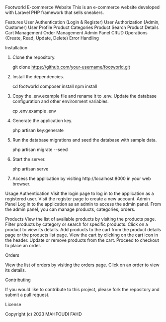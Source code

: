 Footworld E-commerce Website
This is an e-commerce website developed with Laravel PHP framework that sells sneakers.

Features
User Authentication (Login & Register)
User Authorization (Admin, Customer)
User Profile
Product Categories
Product Search
Product Details
Cart Management
Order Management
Admin Panel
CRUD Operations (Create, Read, Update, Delete)
Error Handling

Installation

1. Clone the repository.

    git clone https://github.com/your-username/footworld.git

2. Install the dependencies.

    cd footworld
    composer install
    npm install

3. Copy the .env.example file and rename it to .env. Update the database configuration and other environment variables.

    cp .env.example .env

4. Generate the application key.

    php artisan key:generate

5. Run the database migrations and seed the database with sample data.
  
    php artisan migrate --seed

6. Start the server.

    php artisan serve

7. Access the application by visiting http://localhost:8000 in your web browser.


Usage
Authentication
Visit the login page to log in to the application as a registered user.
Visit the register page to create a new account.
Admin Panel
Log in to the application as an admin to access the admin panel.
From the admin panel, you can manage products, categories, orders.

Products
View the list of available products by visiting  the products page.
Filter products by category or search for specific products.
Click on a product to view its details.
Add products to the cart from the product details page or the products list page.
View the cart by clicking on the cart icon in the header.
Update or remove products from the cart.
Proceed to checkout to place an order.

Orders

View the list of orders by visiting the orders page.
Click on an order to view its details.

Contributing

If you would like to contribute to this project, please fork the repository and submit a pull request.

License

Copyright (c) 2023 MAHFOUDI FAHD
